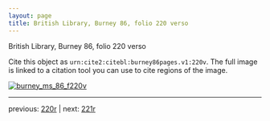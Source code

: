 ```yaml
---
layout: page
title: British Library, Burney 86, folio 220 verso
---
```


British Library, Burney 86, folio 220 verso

Cite this object as `urn:cite2:citebl:burney86pages.v1:220v`.  The full image is linked to a citation tool you can use to cite regions of the image.

[![burney_ms_86_f220v](http://www.homermultitext.org/iipsrv?IIIF=/project/homer/pyramidal/deepzoom/citebl/burney86imgs/v1/burney_ms_86_f220v.tif/full/800,/0/default.jpg)](http://www.homermultitext.org/ict2/?urn=urn:cite2:citebl:burney86imgs.v1:burney_ms_86_f220v) 

---

previous:  [220r](../220r/) | next: [221r](../221r/)